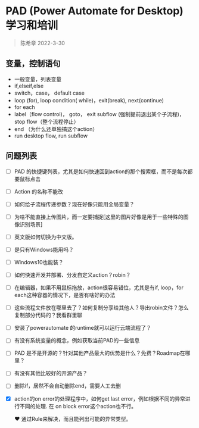 # PAD (Power Automate for Desktop) 学习和培训
> 陈希章 2022-3-30


## 变量，控制语句

- 一般变量，列表变量
- if,elseif,else
- switch，case， default case
- loop (for), loop condition( while)，exit(break), next(continue)
- for each
- label（flow control)， goto， exit subflow (强制提前退出某个子流程)，stop flow（整个流程停止）
- end （为什么还单独搞这个action）
- run desktop flow, run subflow


## 问题列表

- [ ] PAD 的快捷键列表，尤其是如何快速回到action的那个搜索框，而不是每次都要鼠标点击
- [ ] Action 的名称不能改
- [ ] 如何给子流程传递参数？现在好像只能用全局变量？
- [ ] 为啥不能直接上传图片，而一定要捕捉[这里的图片好像是用于一些特殊的图像识别场景]
- [ ] 英文版如何切换为中文版。
- [ ] 是只有Windows能用吗？
- [ ] Windows10也能装？
- [ ] 如何快速开发并部署、分发自定义action？robin？
- [ ] 在编辑器，如果不用鼠标拖放，action很容易错位，尤其是有if, loop，for each这种容器的情况下，是否有啥好的办法
- [ ] 这些流程文件放在哪里去了？如何复制分享给其他人？导出robin文件？怎么复制部分代码的？我看群里聊
- [ ] 安装了powerautomate 的runtime就可以运行云端流程了？
- [ ] 有没有系统变量的概念，例如获取当前PAD的一些信息
- [ ] PAD 是不是开源的？针对其他产品最大的优势是什么？免费？Roadmap在哪里？
- [ ] 有没有其他比较好的开源产品？
- [ ] 删除if，居然不会自动删除end，需要人工去删
- [x] action的on error的处理程序中，如何get last error，例如根据不同的异常进行不同的处理. 在 on block error这个action也不行。

   :heart: 通过Rule来解决，而且能列出可能的异常类型。

